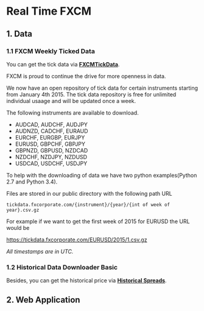 # Real Time FXCM

## 1. Data

### 1.1 FXCM Weekly Ticked Data

  You can get the tick data via [**FXCMTickData**](https://github.com/FXCMAPI/FXCMTickData).

  FXCM is proud to continue the drive for more openness in data.

  We now have an open repository of tick data for certain instruments starting from January 4th 2015. The tick data repository is free for unlimited individual usaage and will be updated once a week.

  The following instruments are available to download.

  - AUDCAD, AUDCHF, AUDJPY
  - AUDNZD, CADCHF, EURAUD
  - EURCHF, EURGBP, EURJPY
  - EURUSD, GBPCHF, GBPJPY
  - GBPNZD, GBPUSD, NZDCAD
  - NZDCHF, NZDJPY, NZDUSD
  - USDCAD, USDCHF, USDJPY

  To help with the downloading of data we have two python examples(Python 2.7 and Python 3.4).

  Files are stored in our public directory with the following path URL

`tickdata.fxcorporate.com/{instrument}/{year}/{int of week of year}.csv.gz`

  For example if we want to get the first week of 2015 for EURUSD the URL would be

<https://tickdata.fxcorporate.com/EURUSD/2015/1.csv.gz>

*All timestamps are in UTC.*

### 1.2 Historical Data Downloader Basic

  Besides, you can get the historical price via [**Historical Spreads**](https://www.fxcm.com/uk/why-fxcm/execution/historical-spreads/).


## 2. Web Application


